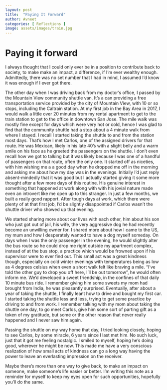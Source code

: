 ```yaml
---
layout: post
title:  "Paying It Forward"
author: Avneet
categories: [ Reflections ]
image: assets/images/train.jpg
---
```


# Paying it forward

I always thought that I could only ever be in a position to contribute back to society, to make make an impact, a difference, if I’m ever wealthy enough. Admittedly, there was no set number that I had in mind, I assumed I’d know it was enough if I ever got there.

The other day when I was driving back from my doctor’s office, I passed by the Mountain View community shuttle van. It’s a can providing a free transportation service provided by the city of Mountain View, with 10 or so stops, including the Caltrain station. At my first job in the Bay Area in 2017, I would walk a little over 20 minutes from my rental apartment to get to the train station to get to the office in downtown San Jose. The mile walk was mostly fine except for days which were very hot or cold, hence I was glad to find that the community shuttle had a stop about a 4 minute walk from where I stayed. I recall I started taking the shuttle to and from the station most days. That’s how I met Carlos, one of the assigned drivers for that route. He was Mexican, likely in his late 40’s with a slight belly and a warm smile on his face as he greeted the passengers on the shuttle. I don’t even recall how we got to talking but it was likely because I was one of a handful of passengers on that route, often the only one. It started off as niceties, with him wishing me a a good day when he dropped me off in the morning and asking me about how my day was in the evenings. Initially I’d just reply absent-mindedly that it was good but I actually started giving it some more thought after a few more days of this routine. His genuine interest in something that happened at work along with with his jovial nature made even an introvert like me open up to this stranger. In just a few months, we built a really good rapport. After tough days at work, which there were plenty of at that first job, I’d be slightly disappointed if Carlos wasn’t the shuttle driver who showed up that evening. 

We started sharing more about our lives with each other, him about his son who just got out of jail, his wife, the very aggressive dog he had recently become an unwilling owner for. I shared more about how I came to the US, my mum and how I desperately wanted to have a dog myself someday. On days when I was the only passenger in the evening, he would slightly alter the bus route so he could drop me right outside my apartment complex, instead of at the bus stop, a practice which would be frowned upon if his supervisor were to ever find out. This small act was a great kindness though, especially on cold winter evenings with temperatures being as low as 4 degrees celsius when even a short walk felt like braving a mile. “I’ve told the other guy to drop you off here, I’ll be out tomorrow”, he would often inform me. We’d developed a sweet friendship, in the confines of that daily 10 minute bus ride. I remember giving him some sweets my mom had brought from India, he was pleasantly surprised. Eventually, after about a year of taking the shuttle, I finally leant how to drive and bought my first car. I started taking the shuttle less and less, trying to get some practice by driving to and from work. I remember talking with my mom about taking the shuttle one day, to go meet Carlos, give him some sort of parting gift as a token of my gratitude, but some or the other reason that never really happened and I never saw him again.

Passing the shuttle on my way home that day, I tried looking closely, hoping to see Carlos, by some miracle, 6 years since I last met him. No such luck, just that it got me feeling nostalgic. I smiled to myself, hoping he’s doing good, wherever he might be now. This made me have a very conscious realization of how small acts of kindness can go a long way having the power to leave an everlasting impression on the receiver. 

Maybe there’s more than one way to give back, to make an impact on someone, make someone’s life easier or better. I’m writing this note as a reminder for myself to keep my eyes open for such opportunities, hopefully you’ll do the same.